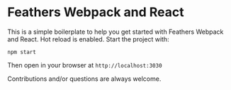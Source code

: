 # Feathers Webpack and React
This is a simple boilerplate to help you get started with Feathers Webpack and React. Hot reload is enabled. Start the project with:

```
npm start
```

Then open in your browser at ```http://localhost:3030```

Contributions and/or questions are always welcome.
